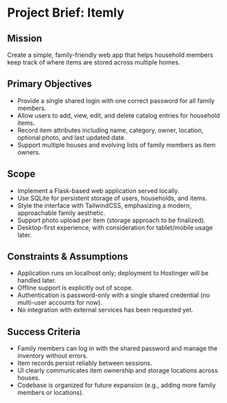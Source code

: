 # Project Brief: Itemly

## Mission
Create a simple, family-friendly web app that helps household members keep track of where items are stored across multiple homes.

## Primary Objectives
- Provide a single shared login with one correct password for all family members.
- Allow users to add, view, edit, and delete catalog entries for household items.
- Record item attributes including name, category, owner, location, optional photo, and last updated date.
- Support multiple houses and evolving lists of family members as item owners.

## Scope
- Implement a Flask-based web application served locally.
- Use SQLite for persistent storage of users, households, and items.
- Style the interface with TailwindCSS, emphasizing a modern, approachable family aesthetic.
- Support photo upload per item (storage approach to be finalized).
- Desktop-first experience, with consideration for tablet/mobile usage later.

## Constraints & Assumptions
- Application runs on localhost only; deployment to Hostinger will be handled later.
- Offline support is explicitly out of scope.
- Authentication is password-only with a single shared credential (no multi-user accounts for now).
- No integration with external services has been requested yet.

## Success Criteria
- Family members can log in with the shared password and manage the inventory without errors.
- Item records persist reliably between sessions.
- UI clearly communicates item ownership and storage locations across houses.
- Codebase is organized for future expansion (e.g., adding more family members or locations).
